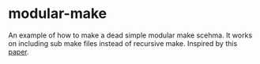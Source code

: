 # modular-make

An example of how to make a dead simple modular make scehma. It works on including sub make files instead of recursive make. Inspired by this [paper](https://web.archive.org/web/20240205085251/https://aegis.sourceforge.net/auug97.pdf).
